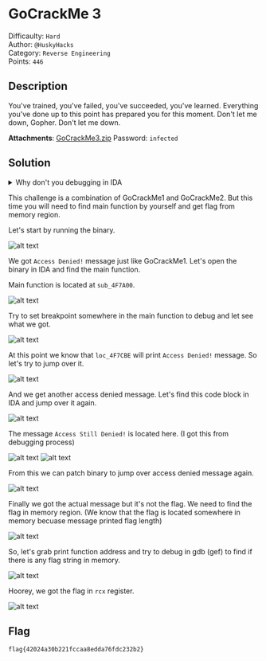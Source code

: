 # GoCrackMe 3

Difficaulty: `Hard`  
Author: `@HuskyHacks`  
Category: `Reverse Engineering`  
Points: `446`

## Description

You've trained, you've failed, you've succeeded, you've learned. Everything you've done up to this point has prepared you for this moment. Don't let me down, Gopher. Don't let me down.

**Attachments**: [GoCrackMe3.zip](./attachments/GoCrackMe3.zip)
Password: `infected`

## Solution

<details>
<summary>Why don't you debugging in IDA</summary>
NGL, At the first glance, I struggled a lot to solve this challenge. And the only thing make me struggle is I don't know how to debug linux binary in IDA 😂 (I tried using IDA in Kali Linux but it's not working). Luckily, I found gdb with gef enhancedtools. I download it and running in my WSL it's working perfectly.
</details>

This challenge is a combination of GoCrackMe1 and GoCrackMe2. But this time you will need to find main function by yourself and get flag from memory region.

Let's start by running the binary.

![alt text](./images/image.png)

We got `Access Denied!` message just like GoCrackMe1. Let's open the binary in IDA and find the main function.

Main function is located at `sub_4F7A00`.

![alt text](./images/image-1.png)

Try to set breakpoint somewhere in the main function to debug and let see what we got.

![alt text](./images/image-3.png)

At this point we know that `loc_4F7CBE` will print `Access Denied!` message. So let's try to jump over it.

![alt text](./images/image-2.png)

And we get another access denied message. Let's find this code block in IDA and jump over it again.

![alt text](./images/image-4.png)

The message `Access Still Denied!` is located here. (I got this from debugging process)

![alt text](./images/image-5.png)
![alt text](./images/image-6.png)

From this we can patch binary to jump over access denied message again.

![alt text](./images/image-7.png)

Finally we got the actual message but it's not the flag. We need to find the flag in memory region. (We know that the flag is located somewhere in memory becuase message printed flag length)

![alt text](./images/image-8.png)

So, let's grab print function address and try to debug in gdb (gef) to find if there is any flag string in memory.

![alt text](./images/image-9.png)

Hoorey, we got the flag in `rcx` register.

![alt text](./images/image-10.png)

## Flag

```txt
flag{42024a30b221fccaa8edda76fdc232b2}
```
